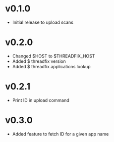# v0.1.0

- Initial release to upload scans

# v0.2.0

- Changed $HOST to $THREADFIX_HOST
- Added $ threadfix version
- Added $ threadfix applications lookup

# v0.2.1

- Print ID in upload command

# v0.3.0

- Added feature to fetch ID for a given app name
